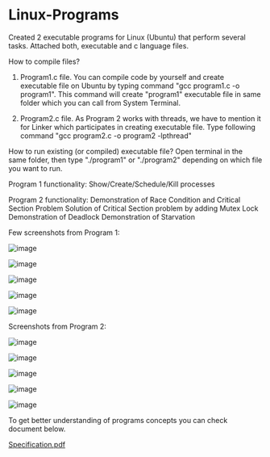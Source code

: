 # Linux-Programs
Created 2 executable programs for Linux (Ubuntu) that perform several tasks. Attached both, executable and c language files.

How to compile files?

1) Program1.c file. 
You can compile code by yourself and create executable file on Ubuntu by typing command "gcc program1.c -o program1". This command will create "program1" executable file in same folder which you can call from System Terminal.

2) Program2.c file. 
As Program 2 works with threads, we have to mention it for Linker which participates in creating executable file. Type following command "gcc program2.c -o program2 -lpthread"

How to run existing (or compiled) executable file?
Open terminal in the same folder, then type "./program1" or "./program2" depending on which file you want to run.

Program 1 functionality:
Show/Create/Schedule/Kill processes

Program 2 functionality:
Demonstration of Race Condition and Critical Section Problem
Solution of Critical Section problem by adding Mutex Lock
Demonstration of Deadlock 
Demonstration of Starvation

Few screenshots from Program 1:

![image](https://user-images.githubusercontent.com/73297277/188369005-50f4ee73-0b34-4732-8364-c9ca8478d59d.png)

![image](https://user-images.githubusercontent.com/73297277/188368994-2ca67356-7f90-43f7-8303-4274c0d466f6.png)

![image](https://user-images.githubusercontent.com/73297277/188368495-f4699e32-8da1-49f7-8dd2-babc214f27ac.png)

![image](https://user-images.githubusercontent.com/73297277/188368531-c1f17be6-1d5f-4ff2-b7e1-09b27ff13da8.png)

![image](https://user-images.githubusercontent.com/73297277/188368555-c722a099-7487-4f29-86ca-5ae4ec13e1d8.png)

Screenshots from Program 2:

![image](https://user-images.githubusercontent.com/73297277/188368646-d99fd6b0-a7b5-4110-95bb-5a3821c31215.png)

![image](https://user-images.githubusercontent.com/73297277/188368664-292b24d7-9f27-45bf-a5ef-c35222c607f8.png)

![image](https://user-images.githubusercontent.com/73297277/188369146-5157820f-16c5-42cd-bec3-012e756832b2.png)

![image](https://user-images.githubusercontent.com/73297277/188368695-3c0d72d4-007a-4070-b66d-8d0287d56c16.png)

![image](https://user-images.githubusercontent.com/73297277/188368740-10d661a2-fe74-4a70-827e-0e7ee4a23659.png)



To get better understanding of programs concepts you can check document below.

[Specification.pdf](https://github.com/rasul-isk/Linux-Programs/files/9482800/Specification.pdf)
